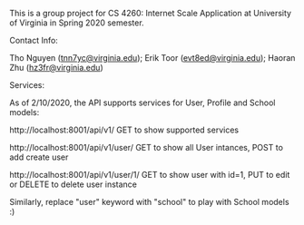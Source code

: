 This is a group project for CS 4260: Internet Scale Application at University of Virginia in Spring 2020 semester.

Contact Info:

Tho Nguyen (tnn7yc@virginia.edu); Erik Toor (evt8ed@virginia.edu); Haoran Zhu (hz3fr@virginia.edu)

Services:

As of 2/10/2020, the API supports services for User, Profile and School models:

http://localhost:8001/api/v1/ GET to show supported services

http://localhost:8001/api/v1/user/ GET to show all User intances, POST to add create user

http://localhost:8001/api/v1/user/1/ GET to show user with id=1, PUT to edit or DELETE to delete user instance

Similarly, replace "user" keyword with "school" to play with School models :)
